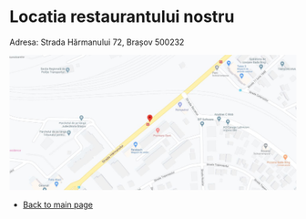 # Locatia restaurantului nostru
Adresa: Strada Hărmanului 72, Brașov 500232

![Image](locatie_restaurant.jpg)

- [Back to main page](main.md)
